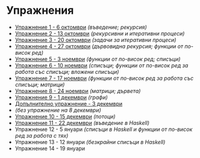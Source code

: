 Упражнения
==========
* [Упражнение 1 - 6 октомври](01/) _(въведение; рекурсия)_
* [Упражнение 2 - 13 октомври](02/) _(рекурсивни и итеративни процеси)_
* [Упражнение 3 - 20 октомври](03/) _(задачи за итеративни процеси)_
* [Упражнение 4 - 27 октомври](04/) _(дървовидна рекурсия; функции от по-висок ред)_
* [Упражнение 5 - 3 ноември](05/) _(функции от по-висок ред; списъци)_
* [Упражнение 6 - 10 ноември](06/) _(списъци; функции от по-висок ред за работа със списъци; вложени списъци)_
* [Упражнение 7 - 17 ноември](07/) _(функции от по-висок ред за работа със списъци; матрици)_
* [Упражнение 8 - 24 ноември](08/) _(матрици; дървета)_
* [Упражнение 9 - 1 декември](09/) _(графи)_
* [Допълнително упражнение - 3 декември](extra01/)
* _(без упражнение на 8 декември)_
* [Упражнение 10 - 15 декември](10/) _(потоци)_
* [Упражнение 11 - 22 декември](11/) _(въведение в Haskell)_
* Упражнение 12 - 5 януари _(списъци в Haskell и функции от по-висок ред за работа с тях)_
* Упражнение 13 - 12 януари _(безкрайни списъци в Haskell)_
* Упражнение 14 - 19 януари

